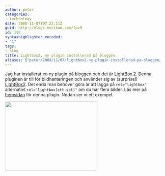```yaml
---
author: peter
categories:
- technology
date: 2008-11-07T07:22:11Z
guid: http://blogs.merikan.com/?p=9
id: 118
syntaxhighlighter_encoded:
- "1"
tags:
- blog
title: Lightbox2, ny plugin installerad på bloggen.
aliases: ["peter/2008/11/07/lightbox2-ny-plugin-installerad-pa-bloggen/"]
---
```


Jag har installerat en ny plugin på bloggen och det är [LightBox 2](http://wordpress.org/extend/plugins/lightbox-2-wordpress-plugin/). Denna pluginen är till för bildhanteringen och använder sig av (surprise!) [LightBox2](http://www.huddletogether.com/projects/lightbox2/). Det enda man behöver göra är att lägga på `rel="lightbox"` alternativt `rel="lightbox[ett-set]"` om du har flera bilder. Läs mer på [hemsidan](http://www.4mj.it/lightbox-js-v20-wordpress/) för denna plugin. Nedan ser ni ett exempel.

<a href="http://blogs.merikan.com/peter/files/2008/11/twix-java1.png" rel="lightbox"><img src="http://blogs.merikan.com/files/2008/11/twix-java-300x225.png" alt="" width="300" height="225" class="alignnone size-medium wp-image-16" /></a>
